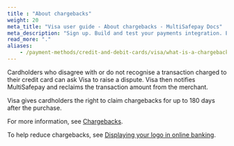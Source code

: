 ```yaml
---
title : "About chargebacks"
weight: 20
meta_title: "Visa user guide - About chargebacks - MultiSafepay Docs"
meta_description: "Sign up. Build and test your payments integration. Explore our products and services. Use our API Reference, SDKs, and wrappers. Get support."
read_more: "."
aliases:
    - /payment-methods/credit-and-debit-cards/visa/what-is-a-chargeback
---
```


Cardholders who disagree with or do not recognise a transaction charged to their credit card can ask Visa to raise a dispute. Visa then notifies MultiSafepay and reclaims the transaction amount from the merchant.

Visa gives cardholders the right to claim chargebacks for up to 180 days after the purchase.

For more information, see [Chargebacks](/faq/chargebacks).

To help reduce chargebacks, see [Displaying your logo in online banking](/payments/methods/credit-and-debit-cards/visa/user-guide/displaying-your-logo-in-online-banking).
